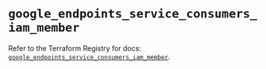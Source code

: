 # `google_endpoints_service_consumers_iam_member`

Refer to the Terraform Registry for docs: [`google_endpoints_service_consumers_iam_member`](https://registry.terraform.io/providers/hashicorp/google-beta/6.13.0/docs/resources/google_endpoints_service_consumers_iam_member).
